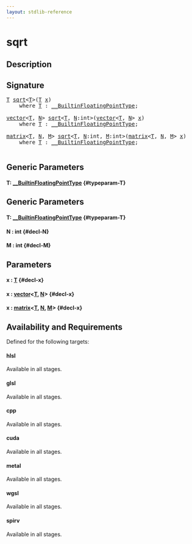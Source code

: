 ```yaml
---
layout: stdlib-reference
---
```


# sqrt

## Description





## Signature 

<pre>
<a href="/stdlib-reference/global-decls/sqrt#typeparam-T" class="code_type">T</a> <a href="/stdlib-reference/global-decls/sqrt">sqrt</a>&lt;<a href="/stdlib-reference/global-decls/sqrt#typeparam-T" class="code_type">T</a>&gt;(<a href="/stdlib-reference/global-decls/sqrt#typeparam-T" class="code_type">T</a> <a href="/stdlib-reference/global-decls/sqrt#decl-x" class="code_param">x</a>)
    <span class='code_keyword'>where</span> <a href="/stdlib-reference/global-decls/sqrt#typeparam-T" class="code_type">T</a> : <a href="/stdlib-reference/interfaces/BuiltinFloatingPointType/index" class="code_type">__BuiltinFloatingPointType</a>;

<a href="/stdlib-reference/types/vector/index" class="code_type">vector</a>&lt;<a href="/stdlib-reference/global-decls/sqrt#typeparam-T" class="code_type">T</a>, <a href="/stdlib-reference/global-decls/sqrt#decl-N" class="code_var">N</a>&gt; <a href="/stdlib-reference/global-decls/sqrt">sqrt</a>&lt;<a href="/stdlib-reference/global-decls/sqrt#typeparam-T" class="code_type">T</a>, <a href="/stdlib-reference/global-decls/sqrt#decl-N" class="code_var">N</a>:<span class="code_keyword">int</span>&gt;(<a href="/stdlib-reference/types/vector/index" class="code_type">vector</a>&lt;<a href="/stdlib-reference/global-decls/sqrt#typeparam-T" class="code_type">T</a>, <a href="/stdlib-reference/global-decls/sqrt#decl-N" class="code_var">N</a>&gt; <a href="/stdlib-reference/global-decls/sqrt#decl-x" class="code_param">x</a>)
    <span class='code_keyword'>where</span> <a href="/stdlib-reference/global-decls/sqrt#typeparam-T" class="code_type">T</a> : <a href="/stdlib-reference/interfaces/BuiltinFloatingPointType/index" class="code_type">__BuiltinFloatingPointType</a>;

<a href="/stdlib-reference/types/matrix/index" class="code_type">matrix</a>&lt;<a href="/stdlib-reference/global-decls/sqrt#typeparam-T" class="code_type">T</a>, <a href="/stdlib-reference/global-decls/sqrt#decl-N" class="code_var">N</a>, <a href="/stdlib-reference/global-decls/sqrt#decl-M" class="code_var">M</a>&gt; <a href="/stdlib-reference/global-decls/sqrt">sqrt</a>&lt;<a href="/stdlib-reference/global-decls/sqrt#typeparam-T" class="code_type">T</a>, <a href="/stdlib-reference/global-decls/sqrt#decl-N" class="code_var">N</a>:<span class="code_keyword">int</span>, <a href="/stdlib-reference/global-decls/sqrt#decl-M" class="code_var">M</a>:<span class="code_keyword">int</span>&gt;(<a href="/stdlib-reference/types/matrix/index" class="code_type">matrix</a>&lt;<a href="/stdlib-reference/global-decls/sqrt#typeparam-T" class="code_type">T</a>, <a href="/stdlib-reference/global-decls/sqrt#decl-N" class="code_var">N</a>, <a href="/stdlib-reference/global-decls/sqrt#decl-M" class="code_var">M</a>&gt; <a href="/stdlib-reference/global-decls/sqrt#decl-x" class="code_param">x</a>)
    <span class='code_keyword'>where</span> <a href="/stdlib-reference/global-decls/sqrt#typeparam-T" class="code_type">T</a> : <a href="/stdlib-reference/interfaces/BuiltinFloatingPointType/index" class="code_type">__BuiltinFloatingPointType</a>;

</pre>

## Generic Parameters

#### T: [\_\_BuiltinFloatingPointType](/stdlib-reference/interfaces/BuiltinFloatingPointType/index) {#typeparam-T}

## Generic Parameters

#### T: [\_\_BuiltinFloatingPointType](/stdlib-reference/interfaces/BuiltinFloatingPointType/index) {#typeparam-T}
#### N  : int {#decl-N}
#### M  : int {#decl-M}

## Parameters

#### x  : [T](/stdlib-reference/global-decls/sqrt#typeparam-T) {#decl-x}
#### x  : [vector](/stdlib-reference/types/vector/index)\<[T](/stdlib-reference/types/vector/index#typeparam-T), [N](/stdlib-reference/types/vector/index#decl-N)\> {#decl-x}
#### x  : [matrix](/stdlib-reference/types/matrix/index)\<[T](/stdlib-reference/types/matrix/T), [N](/stdlib-reference/types/matrix/index#decl-N), [M](/stdlib-reference/types/matrix/index#decl-M)\> {#decl-x}

## Availability and Requirements

Defined for the following targets:

#### hlsl
Available in all stages.

#### glsl
Available in all stages.

#### cpp
Available in all stages.

#### cuda
Available in all stages.

#### metal
Available in all stages.

#### wgsl
Available in all stages.

#### spirv
Available in all stages.



